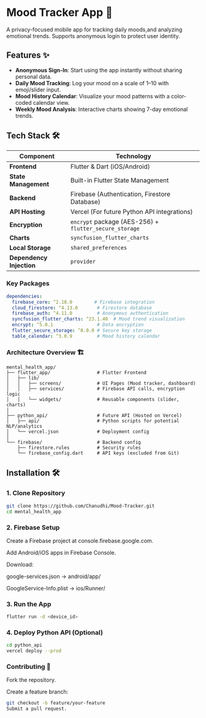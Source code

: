 # Mood Tracker App 🌱

A privacy-focused mobile app for tracking daily moods,and  analyzing emotional trends. Supports anonymous login to protect user identity.


## Features ✨

- **Anonymous Sign-In**: Start using the app instantly without sharing personal data.
- **Daily Mood Tracking**: Log your mood on a scale of 1–10 with emoji/slider input.
- **Mood History Calendar**: Visualize your mood patterns with a color-coded calendar view.
- **Weekly Mood Analysis**: Interactive charts showing 7-day emotional trends.


## Tech Stack 🛠️

| **Component**       | **Technology**                                                                 |
|----------------------|--------------------------------------------------------------------------------|
| **Frontend**         | Flutter & Dart (iOS/Android)                                                   |
| **State Management** | Built-in Flutter State Management                                              |
| **Backend**          | Firebase (Authentication, Firestore Database)                                  |
| **API Hosting**      | Vercel (For future Python API integrations)                                    |
| **Encryption**       | `encrypt` package (AES-256) + `flutter_secure_storage`                         |
| **Charts**           | `syncfusion_flutter_charts`                                                    |
| **Local Storage**    | `shared_preferences`                                                           |
| **Dependency Injection** | `provider`                                                                 |

### Key Packages
```yaml
dependencies:
  firebase_core: ^2.18.0        # Firebase integration
  cloud_firestore: ^4.13.0       # Firestore database
  firebase_auth: ^4.11.0         # Anonymous authentication
  syncfusion_flutter_charts: ^23.1.40  # Mood trend visualization
  encrypt: ^5.0.1                # Data encryption
  flutter_secure_storage: ^8.0.0 # Secure key storage
  table_calendar: ^3.0.9         # Mood history calendar
```
### Architecture Overview 🏗️
```
mental_health_app/
├── flutter_app/                 # Flutter Frontend
│   ├── lib/
│   │   ├── screens/             # UI Pages (Mood tracker, dashboard)
│   │   ├── services/            # Firebase API calls, encryption logic
│   │   └── widgets/             # Reusable components (slider, charts)
│
├── python_api/                  # Future API (Hosted on Vercel)
│   ├── api/                     # Python scripts for potential NLP/analytics
│   └── vercel.json              # Deployment config
│
└── firebase/                    # Backend config
    ├── firestore.rules          # Security rules
    └── firebase_config.dart     # API keys (excluded from Git)
```

## Installation 🛠️

### 1. Clone Repository
```bash
git clone https://github.com/Chanudhi/Mood-Tracker.git
cd mental_health_app
```

### 2. Firebase Setup
Create a Firebase project at console.firebase.google.com.

Add Android/iOS apps in Firebase Console.

Download:

google-services.json → android/app/ 

GoogleService-Info.plist → ios/Runner/

### 3. Run the App
```bash
flutter run -d <device_id>
```

### 4. Deploy Python API (Optional)
```bash
cd python_api
vercel deploy --prod
```

### Contributing 🤝
Fork the repository.

Create a feature branch:

```bash
git checkout -b feature/your-feature
Submit a pull request.
```

